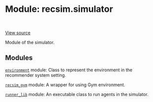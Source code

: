 <div itemscope itemtype="http://developers.google.com/ReferenceObject">
<meta itemprop="name" content="recsim.simulator" />
<meta itemprop="path" content="Stable" />
</div>

# Module: recsim.simulator

<table class="tfo-notebook-buttons tfo-api" align="left">
</table>

<a target="_blank" href="https://github.com/google-research/recsim/simulator/__init__.py">View
source</a>

Module of the simulator.

<!-- Placeholder for "Used in" -->

## Modules

[`environment`](../recsim/simulator/environment.md) module: Class to represent
the environment in the recommender system setting.

[`recsim_gym`](../recsim/simulator/recsim_gym.md) module: A wrapper for using
Gym environment.

[`runner_lib`](../recsim/simulator/runner_lib.md) module: An executable class to
run agents in the simulator.
